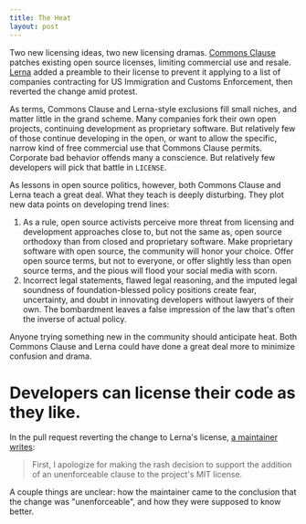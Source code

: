 ```yaml
---
title: The Heat
layout: post
---
```


Two new licensing ideas, two new licensing dramas.  [Commons Clause](https://commonsclause.org) patches existing open source licenses, limiting commercial use and resale.  [Lerna](https://github.com/lerna/lerna/blob/19a7f5d4bd88b9cc50b603adcf171623227ec554/LICENSE) added a preamble to their license to prevent it applying to a list of companies contracting for US Immigration and Customs Enforcement, then reverted the change amid protest.

As terms, Commons Clause and Lerna-style exclusions fill small niches, and matter little in the grand scheme.  Many companies fork their own open projects, continuing development as proprietary software.  But relatively few of those continue developing in the open, or want to allow the specific, narrow kind of free commercial use that Commons Clause permits.  Corporate bad behavior offends many a conscience.  But relatively few developers will pick that battle in `LICENSE`.

As lessons in open source politics, however, both Commons Clause and Lerna teach a great deal.  What they teach is deeply disturbing.  They plot new data points on developing trend lines:

1. As a rule, open source activists perceive more threat from licensing and development approaches close to, but not the same as, open source orthodoxy than from closed and proprietary software.  Make proprietary software with open source, the community will honor your choice.  Offer open source terms, but not to everyone, or offer slightly less than open source terms, and the pious will flood your social media with scorn.
2. Incorrect legal statements, flawed legal reasoning, and the imputed legal soundness of foundation-blessed policy positions create fear, uncertainty, and doubt in innovating developers without lawyers of their own.  The bombardment leaves a false impression of the law that's often the inverse of actual policy.

Anyone trying something new in the community should anticipate heat.  Both Commons Clause and Lerna could have done a great deal more to minimize confusion and drama.

# Developers can license their code as they like.

In the pull request reverting the change to Lerna's license, [a maintainer writes](https://github.com/lerna/lerna/pull/1633):

> First, I apologize for making the rash decision to support the addition of an unenforceable clause to the project's MIT license.

A couple things are unclear: how the maintainer came to the conclusion that the change was "unenforceable", and how they were supposed to know better.